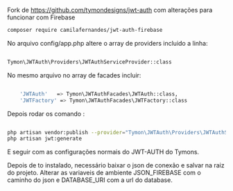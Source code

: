 Fork de https://github.com/tymondesigns/jwt-auth com alterações para funcionar com Firebase


```bash
composer require camilafernandes/jwt-auth-firebase
```
No arquivo config/app.php altere o array de providers incluido a linha:

```bash

Tymon\JWTAuth\Providers\JWTAuthServiceProvider::class

```

No mesmo arquivo no array de facades incluir:

```bash

    'JWTAuth'   => Tymon\JWTAuthFacades\JWTAuth::class,
    'JWTFactory' => Tymon\JWTAuthFacades\JWTFactory::class

```

Depois rodar os comando :


```bash

php artisan vendor:publish --provider="Tymon\JWTAuth\Providers\JWTAuthServiceProvider"
php artisan jwt:generate

```

E seguir com as configurações normais do JWT-AUTH do Tymons.

Depois de to instalado, necessário baixar o json de conexão e salvar na raiz do projeto.
Alterar as variaveis de ambiente JSON_FIREBASE com o caminho do json e DATABASE_URI com a url do database.

